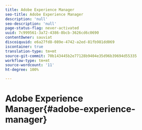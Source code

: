 ```yaml
---
title: Adobe Experience Manager
seo-title: Adobe Experience Manager
description: 'null'
seo-description: 'null'
page-status-flag: never-activated
uuid: 7c999561-3a72-4386-8bcb-3626cd6c0690
contentOwner: sauviat
discoiquuid: e6a27fd8-089e-4742-a2ed-81fb981dd069
iscontainer: true
translation-type: tm+mt
source-git-commit: 70b143445b2e77128b9404e35d96b39694d55335
workflow-type: tm+mt
source-wordcount: '11'
ht-degree: 100%

---
```



# Adobe Experience Manager{#adobe-experience-manager}

